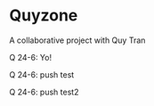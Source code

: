 # Quyzone
A collaborative project with Quy Tran

Q 24-6: 
Yo! 

Q 24-6: push test

Q 24-6: push test2
